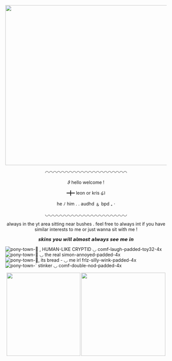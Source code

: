<p align="center">
  

<p align="center">

  <img width="560" height="500" src="https://ranfren.neocities.org/gifs/cvyny050v2lf25ufo1vml3e00cpc.gif">
</p>

<p align="center">
◠◠◠◠◠◠◠◠◠◠◠◠◠◠◠◠◠◠◠◠◠

<p align="center">
𝜗     hello welcome !

<p align="center">
━╋━ leon   or   kris      ໒꒱ 

<p align="center">
he ﾉ  him   . .  audhd ﹠ bpd   ₊  ‧

<p align="center">
◡◡◡◡◡◡◡◡◡◡◡◡◡◡◡◡◡◡◡◡◡
</p>


<p align="center">
  always in the yt area sitting near bushes    .     feel free to always int if you have similar interests to me or just wanna sit with me !

<p align="center">
 𝙨𝙠𝙞𝙣𝙨 𝙮𝙤𝙪 𝙬𝙞𝙡𝙡 𝙖𝙡𝙢𝙤𝙨𝙩 𝙖𝙡𝙬𝙖𝙮𝙨 𝙨𝙚𝙚 𝙢𝙚 𝙞𝙣
</p>

![pony-town-🔪 , HUMAN-LIKE CRYPTID ◡ comf-laugh-padded-toy32-4x](https://github.com/powerdrillmassacre/nyonentry/assets/156819405/74739bd1-7358-4fc3-9a21-704692b4cf57)
![pony-town-💉 ◡ the real simon-annoyed-padded-4x](https://github.com/powerdrillmassacre/nyonentry/assets/156819405/0a959a1b-bdc9-42bc-b26d-e9b4d95b324b)
![pony-town-🥖, its bread - ◡ me irl frlz-silly-wink-padded-4x](https://github.com/powerdrillmassacre/powerdrillmassacre/assets/156819405/b246dfe6-5185-42a6-88d3-aa13de9eb0eb)
![pony-town-` stinker ◡ comf-double-nod-padded-4x](https://github.com/powerdrillmassacre/nyonentry/assets/156819405/a5e4f4c6-a911-41ab-b149-cde0f973d128)

<p align="center">
  <img width="230" height="260" src="https://github.com/powerdrillmassacre/nyonentry/assets/156819405/135fd080-ecd8-48d3-bd77-704a75d61a69">
  <img width="263" height="260" src="https://github.com/powerdrillmassacre/powerdrillmassacre/assets/156819405/3cefd046-1718-40e7-9fbd-4231fc4684dc">
</p
